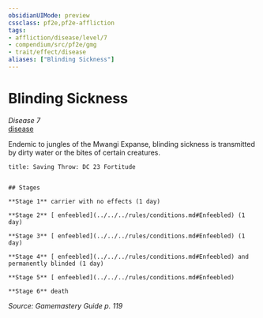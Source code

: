```yaml
---
obsidianUIMode: preview
cssclass: pf2e,pf2e-affliction
tags:
- affliction/disease/level/7
- compendium/src/pf2e/gmg
- trait/effect/disease
aliases: ["Blinding Sickness"]
---
```

# Blinding Sickness
*Disease 7*  
[disease](rules/traits/disease.md)  

Endemic to jungles of the Mwangi Expanse, blinding sickness is transmitted by dirty water or the bites of certain creatures.

```ad-inline-affliction
title: Saving Throw: DC 23 Fortitude


## Stages

**Stage 1** carrier with no effects (1 day)

**Stage 2** [ enfeebled](../../../rules/conditions.md#Enfeebled) (1 day)

**Stage 3** [ enfeebled](../../../rules/conditions.md#Enfeebled) (1 day)

**Stage 4** [ enfeebled](../../../rules/conditions.md#Enfeebled) and permanently blinded (1 day)

**Stage 5** [ enfeebled](../../../rules/conditions.md#Enfeebled)

**Stage 6** death
```

*Source: Gamemastery Guide p. 119*
